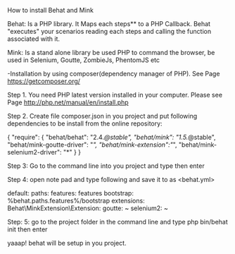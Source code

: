 How to install Behat and Mink

Behat: Is a PHP library. It Maps each steps** to a PHP Callback. Behat "executes" your scenarios reading each steps and calling the function associated with it. 

Mink: Is a stand alone library be used PHP to command the browser, be used in Selenium, Goutte, ZombieJs, PhentomJS etc

-Installation by using composer(dependency manager of PHP). See Page https://getcomposer.org/

Step 1. You need PHP latest version installed in your computer. Please see Page http://php.net/manual/en/install.php

Step 2. Create file composer.json in you project and put following dependencies to be install from the online repository:

{
	"require": {
		"behat/behat": "2.4.*@stable", 
		"behat/mink": "1.5.*@stable",
		"behat/mink-goutte-driver": "*",
		"behat/mink-extension":"*",
		"behat/mink-selenium2-driver": "*"
	}
}

Step 3: Go to the command line into you project and type <composer install> then enter


Step 4: open note pad and type following and save it to as <behat.yml>


default:
paths:
features: features
bootstrap: %behat.paths.features%/bootstrap
extensions:
Behat\MinkExtension\Extension:
goutte: ~
selenium2: ~


Step: 5: go to the project folder in the command line and type php bin/behat init then enter 


yaaap! behat will be setup in you project.

